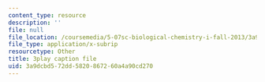 ```yaml
---
content_type: resource
description: ''
file: null
file_location: /coursemedia/5-07sc-biological-chemistry-i-fall-2013/3a9dcbd572dd5820867260a4a90cd270_tFEBiKPv1e8.vtt
file_type: application/x-subrip
resourcetype: Other
title: 3play caption file
uid: 3a9dcbd5-72dd-5820-8672-60a4a90cd270
---
```

